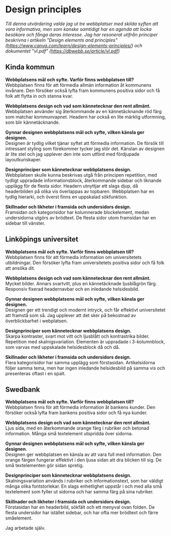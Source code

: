 Design principles
===============================  

*Till denna utvärdering valde jag ut tre webbplatser med skilda syften att vara informativa, men som kanske samtidigt har en agenda att locka besökare och fånga deras interesse. Jag har resonerat utifrån principer beskrivna i artikeln "Design elements and principles" (https://www.canva.com/learn/design-elements-principles/) och dokumentet "vl.pdf" (https://dbwebb.se/article/vl.pdf)*

Kinda kommun
---------------

**Webbplatsens mål och syfte. Varför finns webbplatsen till?**  
Webbplatsen finns för att förmedla allmän information åt kommunens invånare. Den försöker också lyfta fram kommunens positiva sidor och få folk att flytta in och stanna kvar.

**Webbplatsens design och vad som kännetecknar den rent allmänt.**  
Webbplatsen använder sig återkommande av en kännetäcknande röd färg som matchar kommunvapnet.
Headern har också en lite märklig utformning, som blir kännetäcknande.

**Gynnar designen webbplatsens mål och syfte, vilken känsla ger designen.**  
Designen är tydlig vilket tjänar syftet att förmedla information. De försök till intressant styling som förekommer tycker jag stör det. Känslan av designen är lite stel och jag upplever den inte som utförd med fördjupade layoutkunskaper.

**Designprinciper som kännetecknar webbplatsens design.**  
Webbplatsen skulle kunna beskrivas utgå från principen repetition, med tydligt uppradade informationsblock, återkommande sidebar och liknande upplägg för de flesta sidor.
Headern utnyttjar ett slags djup, då headerbilden på olika vis överlappas av topbaren. Webbplatsen har en tydlig hierarki, och överst finns en uppskalad sökfunktion.

**Skillnader och likheter i framsida och undersidors design.**  
Framsidan och kategorisidor har kolumnerade blockelement, medan undersidorna utgörs av brödtext. De flesta sidor utom framsidan har en sidebar till vänster.  



Linköpings universitet
---------------

**Webbplatsens mål och syfte. Varför finns webbplatsen till?**  
Webbplatsen finns för att förmedla information om universitetets utbildningar. Den försöker lyfta fram universitetets positiva sidor och få folk att ansöka dit.

**Webbplatsens design och vad som kännetecknar den rent allmänt.**  
Mycket bilder. Annars svartvitt, plus en kännetäcknade ljusblågrön färg. Responsiv fixerad headernavbar och en inledande helsidesbild.

**Gynnar designen webbplatsens mål och syfte, vilken känsla ger designen.**  
Designen ger ett trendigt och modernt intryck, och får effektivt universitetet att framstå som så. Jag upplever att det sker på bekostnad av överblickbarhet i webplatsen.

**Designprinciper som kännetecknar webbplatsens design.**  
Skarpa kontraster, svart mot vitt och ljusblått och kontrastrika bilder. Repetition med skalnigsvariation. Elementen är uppradade i 3-kolumnblock, som varvas med uppskalade helsidesblock då och då.

**Skillnader och likheter i framsida och undersidors design.**  
Flera kategorisidor har samma upplägg som förstasidan. Artikelsidorna följer samma tema, men har ingen inledande helsidesbild på samma vis och presenteras oftast i en spalt.



Swedbank
---------------

**Webbplatsens mål och syfte. Varför finns webbplatsen till?**  
Webbplatsen finns för att förmedla information åt bankens kunder. Den försöker också lyfta fram bankens positiva sidor och få nya kunder.

**Webbplatsens design och vad som kännetecknar den rent allmänt.**  
Ljus sida, med en återkommande orange färg i rubriker och betonad information. Många små textelement utspridda över sidorna.

**Gynnar designen webbplatsens mål och syfte, vilken känsla ger designen.**  
Designen ger webbplatsen en känsla av att vara full med information. Den orange färgen fungerar effektivt i den ljusa sidan att dra blicken till sig.
De små textelementen gör sidan spretig.

**Designprinciper som kännetecknar webbplatsens design.**  
Skalningsvariation används i rubriker och informationstext, som har väldigt många olika fontstorlekar. En slags enhetlighet uppstår i och med alla små textelement som fyller ut sidorna och har samma färg på sina rubriker.

**Skillnader och likheter i framsida och undersidors design.**  
Förstasidan har en headerbild, sökfält och ett menyval ovan folden. De flesta undersidor har istället sidebar, och har ofta mer brödtext och färre småelement.


Jag arbetade själv.
